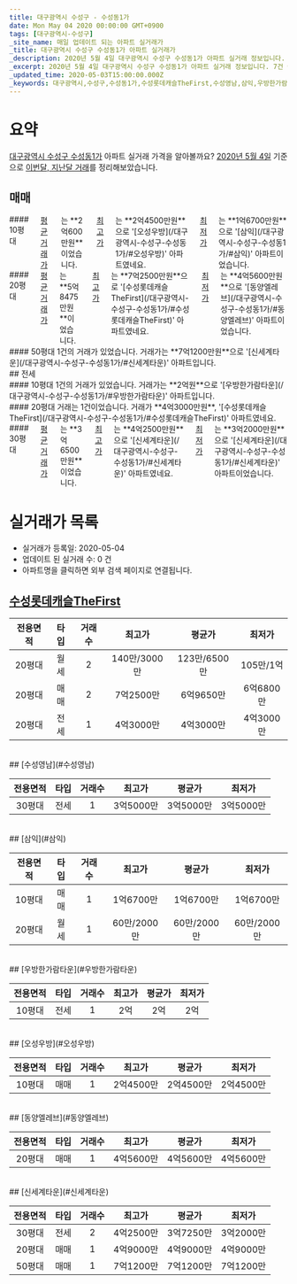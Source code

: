 ```yaml
---
title: 대구광역시 수성구 - 수성동1가
date: Mon May 04 2020 00:00:00 GMT+0900
tags: [대구광역시-수성구]
_site_name: 매일 업데이트 되는 아파트 실거래가
_title: 대구광역시 수성구 수성동1가 아파트 실거래가
_description: 2020년 5월 4일 대구광역시 수성구 수성동1가 아파트 실거래 정보입니다. 7건 아파트 정보가 있습니다.
_excerpt: 2020년 5월 4일 대구광역시 수성구 수성동1가 아파트 실거래 정보입니다. 7건 아파트 정보가 있습니다.
_updated_time: 2020-05-03T15:00:00.000Z
_keywords: 대구광역시,수성구,수성동1가,수성롯데캐슬TheFirst,수성영남,삼익,우방한가람타운,오성우방,동양엘레브,신세계타운
---
```





# 요약
<ins>대구광역시 수성구 수성동1가</ins> 아파트 실거래 가격을 알아볼까요? <ins>2020년 5월 4일</ins> 기준으로 <ins>이번달, 지난달 거래</ins>를 정리해보았습니다.

## 매매
<div class="container">
<div class="six columns" markdown="1">
#### 10평대
<ins>평균 거래가</ins>는 **2억600만원**이었습니다. <ins>최고가</ins>는 **2억4500만원**으로 '[오성우방](/대구광역시-수성구-수성동1가/#오성우방)' 아파트였네요. <ins>최저가</ins>는 **1억6700만원**으로 '[삼익](/대구광역시-수성구-수성동1가/#삼익)' 아파트이었습니다.
</div>
<div class="six columns" markdown="1">
#### 20평대
<ins>평균 거래가</ins>는 **5억8475만원**이었습니다. <ins>최고가</ins>는 **7억2500만원**으로 '[수성롯데캐슬TheFirst](/대구광역시-수성구-수성동1가/#수성롯데캐슬TheFirst)' 아파트였네요. <ins>최저가</ins>는 **4억5600만원**으로 '[동양엘레브](/대구광역시-수성구-수성동1가/#동양엘레브)' 아파트이었습니다.
</div>
</div>
<div class="container">
<div class="twelve columns" markdown="1">
#### 50평대
1건의 거래가 있었습니다. 거래가는 **7억1200만원**으로 '[신세계타운](/대구광역시-수성구-수성동1가/#신세계타운)' 아파트입니다.
</div>
</div>
## 전세
<div class="container">
<div class="six columns" markdown="1">
#### 10평대
1건의 거래가 있었습니다. 거래가는 **2억원**으로 '[우방한가람타운](/대구광역시-수성구-수성동1가/#우방한가람타운)' 아파트입니다.
</div>
<div class="six columns" markdown="1">
#### 20평대
거래는 1건이었습니다. 거래가 **4억3000만원**, '[수성롯데캐슬TheFirst](/대구광역시-수성구-수성동1가/#수성롯데캐슬TheFirst)' 아파트였네요.
</div>
</div>
<div class="container">
<div class="twelve columns" markdown="1">
#### 30평대
<ins>평균 거래가</ins>는 **3억6500만원**이었습니다. <ins>최고가</ins>는 **4억2500만원**으로 '[신세계타운](/대구광역시-수성구-수성동1가/#신세계타운)' 아파트였네요. <ins>최저가</ins>는 **3억2000만원**으로 '[신세계타운](/대구광역시-수성구-수성동1가/#신세계타운)' 아파트이었습니다.
</div>
</div>



# 실거래가 목록
- 실거래가 등록일: 2020-05-04
- 업데이트 된 실거래 수: 0 건
- 아파트명을 클릭하면 외부 검색 페이지로 연결됩니다.

## [수성롯데캐슬TheFirst](#수성롯데캐슬TheFirst)

|전용면적|타입|거래수|최고가|평균가|최저가|
|:---:|:---:|:---:|:---:|:---:|:---:|
|20평대|<span class="deal-type-3">월세</span>|2|140만/3000만|123만/6500만|105만/1억|
|20평대|<span class="deal-type-1">매매</span>|2|7억2500만|6억9650만|6억6800만|
|20평대|<span class="deal-type-2">전세</span>|1|4억3000만|4억3000만|4억3000만|

<br/>
## [수성영남](#수성영남)

|전용면적|타입|거래수|최고가|평균가|최저가|
|:---:|:---:|:---:|:---:|:---:|:---:|
|30평대|<span class="deal-type-2">전세</span>|1|3억5000만|3억5000만|3억5000만|

<br/>
## [삼익](#삼익)

|전용면적|타입|거래수|최고가|평균가|최저가|
|:---:|:---:|:---:|:---:|:---:|:---:|
|10평대|<span class="deal-type-1">매매</span>|1|1억6700만|1억6700만|1억6700만|
|20평대|<span class="deal-type-3">월세</span>|1|60만/2000만|60만/2000만|60만/2000만|

<br/>
## [우방한가람타운](#우방한가람타운)

|전용면적|타입|거래수|최고가|평균가|최저가|
|:---:|:---:|:---:|:---:|:---:|:---:|
|10평대|<span class="deal-type-2">전세</span>|1|2억|2억|2억|

<br/>
## [오성우방](#오성우방)

|전용면적|타입|거래수|최고가|평균가|최저가|
|:---:|:---:|:---:|:---:|:---:|:---:|
|10평대|<span class="deal-type-1">매매</span>|1|2억4500만|2억4500만|2억4500만|

<br/>
## [동양엘레브](#동양엘레브)

|전용면적|타입|거래수|최고가|평균가|최저가|
|:---:|:---:|:---:|:---:|:---:|:---:|
|20평대|<span class="deal-type-1">매매</span>|1|4억5600만|4억5600만|4억5600만|

<br/>
## [신세계타운](#신세계타운)

|전용면적|타입|거래수|최고가|평균가|최저가|
|:---:|:---:|:---:|:---:|:---:|:---:|
|30평대|<span class="deal-type-2">전세</span>|2|4억2500만|3억7250만|3억2000만|
|20평대|<span class="deal-type-1">매매</span>|1|4억9000만|4억9000만|4억9000만|
|50평대|<span class="deal-type-1">매매</span>|1|7억1200만|7억1200만|7억1200만|

<br/>



